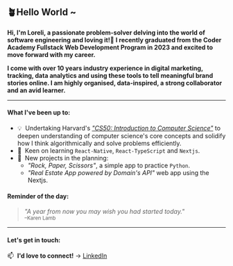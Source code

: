 ## 🪴Hello World ~ ##

**Hi, I'm Loreli, a passionate problem-solver delving into the world of software engineering and loving it!💃**
**I recently graduated from the Coder Academy Fullstack Web Development Program in 2023 and excited to move forward with my career.**

**I come with over 10 years industry experience in digital marketing, tracking, data analytics and using these tools to tell meaningful brand stories online. I am highly organised, data-inspired, a strong collaborator and an avid learner.**
______

#### What I've been up to:

- 💡&nbsp; Undertaking Harvard's [*"CS50: Introduction to Computer Science"*](https://pll.harvard.edu/course/cs50-introduction-computer-science) to deepen understanding of computer science's core concepts and solidify how I think algorithmically and solve problems efficiently.
- 🔭&nbsp; Keen on learning `React-Native`, `React-TypeScript` and `Nextjs`.
- 🌱&nbsp; New projects in the planning:
  - *"Rock, Paper, Scissors"*, a simple app to practice `Python`.
  - *"Real Estate App powered by Domain's API"* web app using the Nextjs. 


#### Reminder of the day:
> *"A year from now you may wish you had started today."*
<br/><sub>–Karen Lamb</sub>

---
#### Let's get in touch:

<!-- 🏠&nbsp; **Please visit** → [/](https://) -->

📫&nbsp;  **I'd love to connect!** →  [LinkedIn](https://www.linkedin.com/in/loreli-de-jesus-084b571a5/)

<!--
**DJ-Lor/DJ-Lor** is a ✨ _special_ ✨ repository because its `README.md` (this file) appears on your GitHub profile.

Here are some ideas to get you started:

- 🔭 I’m currently working on ...
- 🌱 I’m currently learning ...
- 👯 I’m looking to collaborate on ...
- 🤔 I’m looking for help with ...
- 💬 Ask me about ...
- 📫 How to reach me: ...
- 😄 Pronouns: ...
- ⚡ Fun fact: ...
-->
